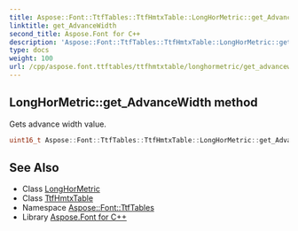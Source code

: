 ```yaml
---
title: Aspose::Font::TtfTables::TtfHmtxTable::LongHorMetric::get_AdvanceWidth method
linktitle: get_AdvanceWidth
second_title: Aspose.Font for C++
description: 'Aspose::Font::TtfTables::TtfHmtxTable::LongHorMetric::get_AdvanceWidth method. Gets advance width value in C++.'
type: docs
weight: 100
url: /cpp/aspose.font.ttftables/ttfhmtxtable/longhormetric/get_advancewidth/
---
```

## LongHorMetric::get_AdvanceWidth method


Gets advance width value.

```cpp
uint16_t Aspose::Font::TtfTables::TtfHmtxTable::LongHorMetric::get_AdvanceWidth() const
```

## See Also

* Class [LongHorMetric](../)
* Class [TtfHmtxTable](../../)
* Namespace [Aspose::Font::TtfTables](../../../)
* Library [Aspose.Font for C++](../../../../)
